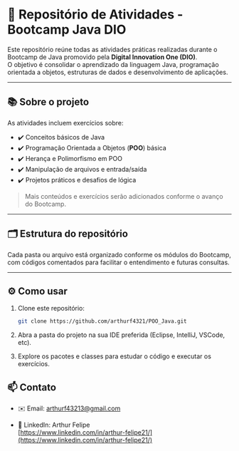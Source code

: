 # 🚀 Repositório de Atividades - Bootcamp Java DIO

Este repositório reúne todas as atividades práticas realizadas durante o Bootcamp de Java promovido pela **Digital Innovation One (DIO)**.  
O objetivo é consolidar o aprendizado da linguagem Java, programação orientada a objetos, estruturas de dados e desenvolvimento de aplicações.

---

## 📚 Sobre o projeto

As atividades incluem exercícios sobre:

- ✔️ Conceitos básicos de Java  
- ✔️ Programação Orientada a Objetos (**POO**) básica  
- ✔️ Herança e Polimorfismo em POO  
- ✔️ Manipulação de arquivos e entrada/saída  
- ✔️ Projetos práticos e desafios de lógica  

> Mais conteúdos e exercícios serão adicionados conforme o avanço do Bootcamp.

---

## 🗂️ Estrutura do repositório

Cada pasta ou arquivo está organizado conforme os módulos do Bootcamp, com códigos comentados para facilitar o entendimento e futuras consultas.

---

## ⚙️ Como usar

1. Clone este repositório:  
   ```bash
   git clone https://github.com/arthurf4321/POO_Java.git
   
2. Abra a pasta do projeto na sua IDE preferida (Eclipse, IntelliJ, VSCode, etc).

3. Explore os pacotes e classes para estudar o código e executar os exercícios.


## 📫 Contato

- ✉️ Email: arthurf43213@gmail.com

- 🔗 LinkedIn: Arthur Felipe  
  [https://www.linkedin.com/in/arthur-felipe21/](https://www.linkedin.com/in/arthur-felipe21/)
